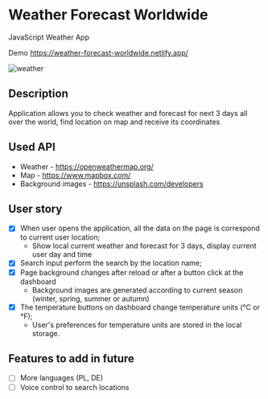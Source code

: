 # Weather Forecast Worldwide
JavaScript Weather App

Demo https://weather-forecast-worldwide.netlify.app/

![weather](https://user-images.githubusercontent.com/59971064/148542356-446bb5f9-ba65-46c2-ab10-f9f4d11298c3.png)

## Description
Application allows you to check weather and forecast for next 3 days all over the world, find location on map and receive its coordinates

## Used API
- Weather - https://openweathermap.org/
- Map - https://www.mapbox.com/
- Background images - https://unsplash.com/developers

## User story
- [x] When user opens the application, all the data on the page is correspond to current user location;
  * Show local current weather and forecast for 3 days, display current user day and time
- [x] Search input perform the search by the location name;
- [x] Page background changes after reload or after a button click at the dashboard
  * Background images are generated according to current season (winter, spring, summer or autumn)
- [x] The temperature buttons on dashboard change temperature units (°C or °F);
  * User's preferences for temperature units are stored in the local storage.

## Features to add in future
- [ ]  More languages (PL, DE)
- [ ]  Voice control to search locations
